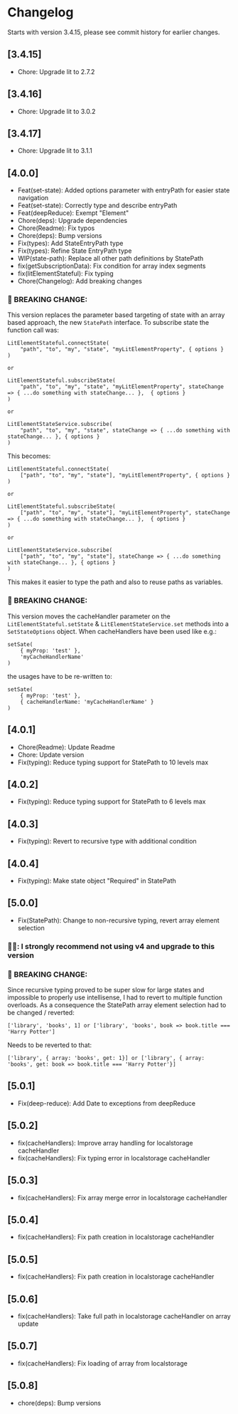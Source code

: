 # Changelog
Starts with version 3.4.15, please see commit history for earlier changes.

## [3.4.15]
- Chore: Upgrade lit to 2.7.2

## [3.4.16]
- Chore: Upgrade lit to 3.0.2

## [3.4.17]
- Chore: Upgrade lit to 3.1.1

## [4.0.0]
- Feat(set-state): Added options parameter with entryPath for easier state navigation
- Feat(set-state): Correctly type and describe entryPath
- Feat(deepReduce): Exempt "Element"
- Chore(deps): Upgrade dependencies
- Chore(Readme): Fix typos
- Chore(deps): Bump versions
- Fix(types): Add StateEntryPath type
- Fix(types): Refine State EntryPath type
- WIP(state-path): Replace all other path definitions by StatePath
- fix(getSubscriptionData): Fix condition for array index segments
- fix(litElementStateful): Fix typing
- Chore(Changelog): Add breaking changes
 
### 🚨 BREAKING CHANGE:
This version replaces the parameter based targeting of state with an array based approach, the new ``StatePath`` interface.
To subscribe state the function call was:
```
LitElementStateful.connectState(
    "path", "to", "my", "state", "myLitElementProperty", { options }
)

or

LitElementStateful.subscribeState(
    "path", "to", "my", "state", "myLitElementProperty", stateChange => { ...do something with stateChange... },  { options }
)

or

LitElementStateService.subscribe(
    "path", "to", "my", "state", stateChange => { ...do something with stateChange... }, { options }
)
```

This becomes:

```
LitElementStateful.connectState(
    ["path", "to", "my", "state"], "myLitElementProperty", { options }
)

or

LitElementStateful.subscribeState(
    ["path", "to", "my", "state"], "myLitElementProperty", stateChange => { ...do something with stateChange... },  { options }
)

or

LitElementStateService.subscribe(
    ["path", "to", "my", "state"], stateChange => { ...do something with stateChange... }, { options }
)
```
This makes it easier to type the path and also to reuse paths as variables.

### 🚨 BREAKING CHANGE:
This version moves the cacheHandler parameter on the ``LitElementStateful.setState`` & ``LitElementStateService.set`` methods into a ``SetStateOptions`` object.
When cacheHandlers have been used like e.g.:
```
setSate(
    { myProp: 'test' }, 
    'myCacheHandlerName'
)
```
the usages have to be re-written to:
```
setSate(
    { myProp: 'test' }, 
    { cacheHandlerName: 'myCacheHandlerName' }
)
```
## [4.0.1]
- Chore(Readme): Update Readme
- Chore: Update version
- Fix(typing): Reduce typing support for StatePath to 10 levels max

## [4.0.2]
- Fix(typing): Reduce typing support for StatePath to 6 levels max

## [4.0.3]
- Fix(typing): Revert to recursive type with additional condition

## [4.0.4]
- Fix(typing): Make state object "Required" in StatePath

## [5.0.0]
- Fix(StatePath): Change to non-recursive typing, revert array element selection

### 🚨🚨: I strongly recommend not using v4 and upgrade to this version

### 🚨 BREAKING CHANGE:
Since recursive typing proved to be super slow for large states and impossible to properly use intellisense, 
I had to revert to multiple function overloads.
As a consequence the StatePath array element selection had to be changed / reverted:
```
['library', 'books', 1] or ['library', 'books', book => book.title === 'Harry Potter']
```
Needs to be reverted to that:
```
['library', { array: 'books', get: 1}] or ['library', { array: 'books', get: book => book.title === 'Harry Potter'}]
```

## [5.0.1]
- Fix(deep-reduce): Add Date to exceptions from deepReduce

## [5.0.2]
- fix(cacheHandlers): Improve array handling for localstorage cacheHandler
- fix(cacheHandlers): Fix typing error in localstorage cacheHandler

## [5.0.3]
- fix(cacheHandlers): Fix array merge error in localstorage cacheHandler

## [5.0.4]
- fix(cacheHandlers): Fix path creation in localstorage cacheHandler

## [5.0.5]
- fix(cacheHandlers): Fix path creation in localstorage cacheHandler

## [5.0.6]
- fix(cacheHandlers): Take full path in localstorage cacheHandler on array update

## [5.0.7]
- fix(cacheHandlers): Fix loading of array from localstorage

## [5.0.8]
- chore(deps): Bump versions